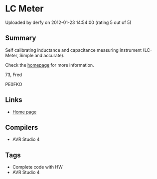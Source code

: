 # LC Meter

Uploaded by derfy on 2012-01-23 14:54:00 (rating 5 out of 5)

## Summary

Self calibrating inductance and capacitance measuring instrument (LC-Meter, Simple and accurate).


Check the [homepage](http://pe0fko.nl/LCMeter/) for more information.


73, Fred  

PE0FKO

## Links

- [Home page](http://home.ict.nl/~fredkrom/pe0fko/LCMeter/)

## Compilers

- AVR Studio 4

## Tags

- Complete code with HW
- AVR Studio 4
